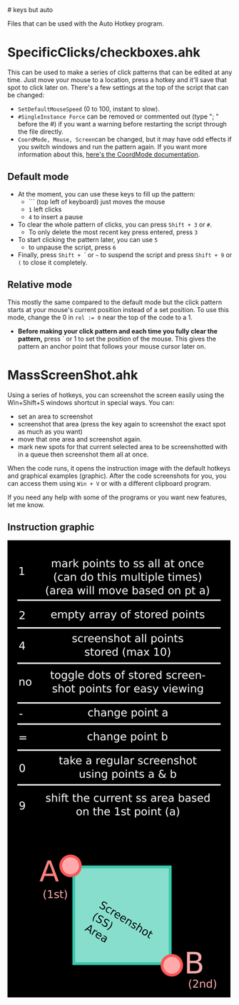 <!-- https://docs.github.com/en/get-started/writing-on-github/getting-started-with-writing-and-formatting-on-github/basic-writing-and-formatting-syntax#headings --># keys but auto
Files that can be used with the Auto Hotkey program.



# SpecificClicks/checkboxes.ahk
This can be used to make a series of click patterns that can be edited at any time. Just move your mouse to a location, press a hotkey and it'll save that spot to click later on.
There's a few settings at the top of the script that can be changed: 
- `SetDefaultMouseSpeed` (0 to 100, instant to slow).
- `#SingleInstance Force` can be removed or commented out (type "; " before the #) if you want a warning before restarting the script through the file directly.
- `CoordMode, Mouse, Screen`can be changed, but it may have odd effects if you switch windows and run the pattern again. If you want more information about this, [here's the CoordMode documentation](https://www.autohotkey.com/docs/commands/CoordMode.htm).


## Default mode
- At the moment, you can use these keys to fill up the pattern: 
    - `\`` (top left of keyboard) just moves the mouse
    - `1` left clicks
    - `4` to insert a pause 
- To clear the whole pattern of clicks, you can press `Shift + 3` or `#`.
    - To only delete the most recent key press entered, press `3`
- To start clicking the pattern later, you can use `5`  
    - to unpause the script, press `6` 
- Finally, press `Shift + `\` or `~` to suspend the script and press `Shift + 9` or `(` to close it completely.

## Relative mode
This mostly the same compared to the default mode but the click pattern starts at your mouse's current position instead of a set position. To use this mode, change the 0 in `rel := 0` near the top of the code to a 1. 
- **Before making your click pattern and each time you fully clear the pattern,** press ` or 1 to set the position of the mouse. This gives the pattern an anchor point that follows your mouse cursor later on.


# MassScreenShot.ahk
Using a series of hotkeys, you can screenshot the screen easily using the Win+Shift+S windows shortcut in special ways. You can:
- set an area to screenshot
- screenshot that area (press the key again to screenshot the exact spot as much as you want)
- move that one area and screenshot again.
- mark new spots for that current selected area to be screenshotted with in a queue then screenshot them all at once.

When the code runs, it opens the instruction image with the default hotkeys and graphical examples (graphic). After the code screenshots for you, you can access them using `Win + V` or with a different clipboard program. 


If you need any help with some of the programs or you want new features, let me know.

## Instruction graphic
![Instructions](/MassScreenShot/Possible%20Instructions.png)